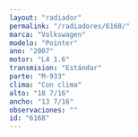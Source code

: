 ```yaml
---
layout: "radiador"
permalink: "/radiadores/6168/"
marca: "Volkswagen"
modelo: "Pointer"
ano: "2007"
motor: "L4 1.6"
transmision: "Estándar"
parte: "M-933"
clima: "Con clima"
alto: "18 7/16"
ancho: "13 7/16"
observaciones: ""
id: "6168"
---
```


